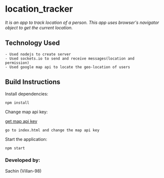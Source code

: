 # location_tracker
*It is an app to track location of a person. This app uses 
browser's navigator object to get the current location.*

## Technology Used
```
- Used nodejs to create server
- Used sockets.io to send and receive messages(location and permission)
- Used google map api to locate the geo-location of users
```
## Build Instructions

Install dependencies:

`npm install`

Change map api key:

[get map api key](https://developers.google.com/maps/documentation/javascript/tutorial)

`go to index.html and change the map api key`

Start the application:

`npm start`

### Developed by:
Sachin (Villan-98)
